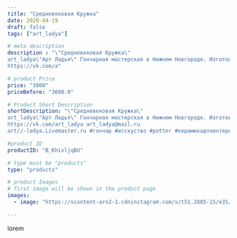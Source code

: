 ```yaml
---
title: "Средневековая Кружка"
date: 2020-04-19
draft: false
tags: ["art_ladya"]

# meta description
description : "\"Средневековая Кружка\" 
art_ladya\"Арт Ладья\" Гончарная мастерская в Нижнем Новгороде. Изготовление керамики и мастер//-классы по обучению. 
https://vk.com/a"

# product Price
price: "3000"
priceBefore: "3600.0"

# Product Short Description
shortDescription: "\"Средневековая Кружка\" 
art_ladya\"Арт Ладья\" Гончарная мастерская в Нижнем Новгороде. Изготовление керамики и мастер//-классы по обучению. 
https://vk.com/art_ladya art_ladya@mail.ru 
art//-ladya.Livemaster.ru #гончар #исскуство #potter #керамикадляинтерьера #керамикаручнаяработа #гончарнаямастерская #керамиканазаказ #handmade #посудаизглины #керамика #гончарнаяпосуда #эксклюзивнаякерамика #dishes #decor #ceramicar #mug #claygoods #tankard #earthenware #ceramic #design #кружка #magic #restaurant #ceramicart #магия #pint #clay #авторскаякерамика"

#product ID
productID: "B_KhivljqBU"

# type must be "products"
type: "products"

# product Images
# first image will be shown in the product page
images:
  - image: "https://scontent-arn2-1.cdninstagram.com/v/t51.2885-15/e35/93795363_997208487341138_4954395669815421555_n.jpg?se=7&tp=1&_nc_ht=scontent-arn2-1.cdninstagram.com&_nc_cat=102&_nc_ohc=pMLbPTNFxMYAX_7zX7q&ccb=7-4&oh=6d8a65c27fbcbfc31ce39a9cb091de41&oe=6083F4A2&_nc_sid=86f79a&ig_cache_key=MjI5MDc5MDg4MzU2NDM2Mzg2MA%3D%3D.2-ccb7-4"

---
```

lorem
